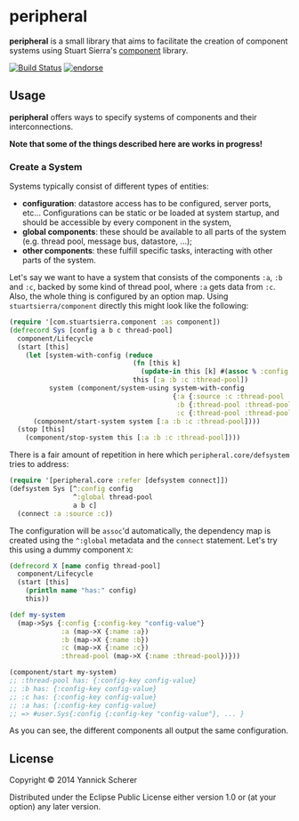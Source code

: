 # peripheral

__peripheral__ is a small library that aims to facilitate the creation of component systems using
Stuart Sierra's [component](https://github.com/stuartsierra/component) library.

[![Build Status](https://travis-ci.org/xsc/peripheral.png)](https://travis-ci.org/xsc/peripheral)
[![endorse](https://api.coderwall.com/xsc/endorsecount.png)](https://coderwall.com/xsc)

## Usage

__peripheral__ offers ways to specify systems of components and their interconnections.

__Note that some of the things described here are works in progress!__

### Create a System

Systems typically consist of different types of entities:

- __configuration__: datastore access has to be configured, server ports, etc... Configurations can be
  static or be loaded at system startup, and should be accessible by every component in the system,
- __global components__: these should be available to all parts of the system (e.g. thread pool,
  message bus, datastore, ...);
- __other components__: these fulfill specific tasks, interacting with other parts of the system.

Let's say we want to have a system that consists of the components `:a`, `:b` and `:c`, backed by some
kind of thread pool, where `:a` gets data from `:c`. Also, the whole thing is configured by an option map.
Using `stuartsierra/component` directly this might look like the following:

```clojure
(require '[com.stuartsierra.component :as component])
(defrecord Sys [config a b c thread-pool]
  component/Lifecycle
  (start [this]
    (let [system-with-config (reduce
                               (fn [this k]
                                 (update-in this [k] #(assoc % :config config)))
                               this [:a :b :c :thread-pool])
          system (component/system-using system-with-config
                                         {:a {:source :c :thread-pool :thread-pool}
                                          :b {:thread-pool :thread-pool}
                                          :c {:thread-pool :thread-pool}])]
      (component/start-system system [:a :b :c :thread-pool])))
  (stop [this]
    (component/stop-system this [:a :b :c :thread-pool])))
```

There is a fair amount of repetition in here which `peripheral.core/defsystem` tries to address:

```clojure
(require '[peripheral.core :refer [defsystem connect]])
(defsystem Sys [^:config config
                ^:global thread-pool
                a b c]
  (connect :a :source :c))
```

The configuration will be `assoc`'d automatically, the dependency map is created using the `^:global` metadata
and the `connect` statement. Let's try this using a dummy component `X`:

```clojure
(defrecord X [name config thread-pool]
  component/Lifecycle
  (start [this]
    (println name "has:" config)
    this))

(def my-system
  (map->Sys {:config {:config-key "config-value"}
             :a (map->X {:name :a})
             :b (map->X {:name :b})
             :c (map->X {:name :c})
             :thread-pool (map->X {:name :thread-pool})}))

(component/start my-system)
;; :thread-pool has: {:config-key config-value}
;; :b has: {:config-key config-value}
;; :c has: {:config-key config-value}
;; :a has: {:config-key config-value}
;; => #user.Sys{:config {:config-key "config-value"}, ... }
```
As you can see, the different components all output the same configuration.

## License

Copyright &copy; 2014 Yannick Scherer

Distributed under the Eclipse Public License either version 1.0 or (at
your option) any later version.
